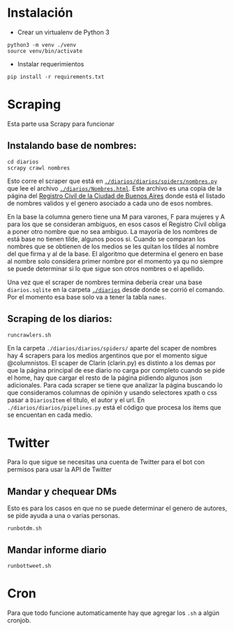 # Instalación
- Crear un virtualenv de Python 3
```
python3 -m venv ./venv
source venv/bin/activate
```
- Instalar requerimientos
```
pip install -r requirements.txt
```

# Scraping
Esta parte usa Scrapy para funcionar

## Instalando base de nombres:

```
cd diarios
scrapy crawl nombres
```

Esto corre el scraper que está en [`./diarios/diarios/spiders/nombres.py`](diarios/diarios/spiders/nombres.py) que lee el archivo [`./diarios/Nombres.html`](diarios/Nombres.html). Este archivo es una copia de la página del [Registro Civil de la Ciudad de Buenos Aires](http://www.buenosaires.gob.ar/areas/registrocivil/nombres/busqueda/buscador_nombres.php?menu_id=16082) donde está el listado de nombres validos y el genero asociado a cada uno de esos nombres.

En la base la columna genero tiene una M para varones, F para mujeres y A para los que se consideran ambiguos, en esos casos el Registro Civil obliga a poner otro nombre que no sea ambiguo.
La mayoría de los nombres de está base no tienen tilde, algunos pocos si. Cuando se comparan los nombres que se obtienen de los medios se les quitan los tildes al nombre del que firma y al de la base.
El algoritmo que determina el genero en base al nombre solo considera primer nombre por el momento ya qu no siempre se puede determinar si lo que sigue son otros nombres o el apellido.

Una vez que el scraper de nombres termina debería crear una base `diarios.sqlite` en la carpeta [`./diarios`](diarios/) desde donde se corrió el comando. 
Por el momento esa base solo va a tener la tabla `names`.

## Scraping de los diarios:

```
runcrawlers.sh
```

En la carpeta `./diarios/diarios/spiders/` aparte del scaper de nombres hay 4 scrapers para los medios argentinos que por el momento sigue @columnistos.
El scaper de Clarín (clarin.py) es distinto a los demas por que la página principal de ese diario no carga por completo cuando se pide el home, hay que cargar el resto de la página pidiendo algunos json adicionales.
Para cada scraper se tiene que analizar la página buscando lo que consideramos columnas de opinión y usando selectores xpath o css pasar a `DiariosItem` el titulo, el autor y el url.
En `./diarios/diarios/pipelines.py` está el código que procesa los items que se encuentan en cada medio.  

# Twitter
Para lo que sigue se necesitas una cuenta de Twitter para el bot con permisos para usar la API de Twitter

## Mandar y chequear DMs 

Esto es para los casos en que no se puede determinar el genero de autores, se pide ayuda a una o varias personas.

```
runbotdm.sh
```

## Mandar informe diario

```
runbottweet.sh
```

# Cron
Para que todo funcione automaticamente hay que agregar los `.sh` a algún cronjob.


